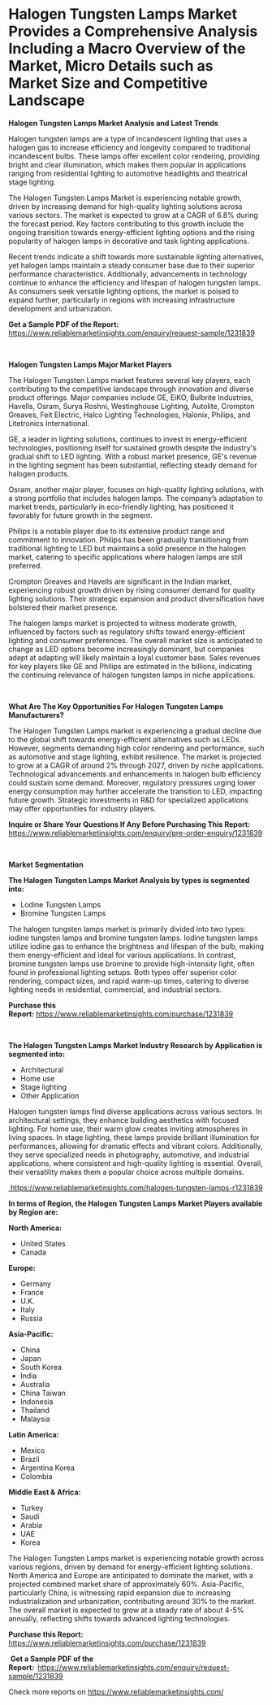 <p><h1>Halogen Tungsten Lamps Market Provides a Comprehensive Analysis Including a Macro Overview of the Market, Micro Details such as Market Size and Competitive Landscape</h1></p><p><strong>Halogen Tungsten Lamps Market Analysis and Latest Trends</strong></p>
<p><p>Halogen tungsten lamps are a type of incandescent lighting that uses a halogen gas to increase efficiency and longevity compared to traditional incandescent bulbs. These lamps offer excellent color rendering, providing bright and clear illumination, which makes them popular in applications ranging from residential lighting to automotive headlights and theatrical stage lighting.</p><p>The Halogen Tungsten Lamps Market is experiencing notable growth, driven by increasing demand for high-quality lighting solutions across various sectors. The market is expected to grow at a CAGR of 6.8% during the forecast period. Key factors contributing to this growth include the ongoing transition towards energy-efficient lighting options and the rising popularity of halogen lamps in decorative and task lighting applications.</p><p>Recent trends indicate a shift towards more sustainable lighting alternatives, yet halogen lamps maintain a steady consumer base due to their superior performance characteristics. Additionally, advancements in technology continue to enhance the efficiency and lifespan of halogen tungsten lamps. As consumers seek versatile lighting options, the market is poised to expand further, particularly in regions with increasing infrastructure development and urbanization.</p></p>
<p><strong>Get a Sample PDF of the Report:&nbsp;</strong> <a href="https://www.reliablemarketinsights.com/enquiry/request-sample/1231839?utm_campaign=2630&utm_medium=2&utm_source=Github&utm_content=ia&utm_term=10042025&utm_id=halogen-tungsten-lamps">https://www.reliablemarketinsights.com/enquiry/request-sample/1231839</a></p>
<p>&nbsp;</p>
<p><strong>Halogen Tungsten Lamps Major Market Players</strong></p>
<p><p>The Halogen Tungsten Lamps market features several key players, each contributing to the competitive landscape through innovation and diverse product offerings. Major companies include GE, EiKO, Bulbrite Industries, Havells, Osram, Surya Roshni, Westinghouse Lighting, Autolite, Crompton Greaves, Feit Electric, Halco Lighting Technologies, Halonix, Philips, and Litetronics International.</p><p>GE, a leader in lighting solutions, continues to invest in energy-efficient technologies, positioning itself for sustained growth despite the industry's gradual shift to LED lighting. With a robust market presence, GE's revenue in the lighting segment has been substantial, reflecting steady demand for halogen products.</p><p>Osram, another major player, focuses on high-quality lighting solutions, with a strong portfolio that includes halogen lamps. The company’s adaptation to market trends, particularly in eco-friendly lighting, has positioned it favorably for future growth in the segment.</p><p>Philips is a notable player due to its extensive product range and commitment to innovation. Philips has been gradually transitioning from traditional lighting to LED but maintains a solid presence in the halogen market, catering to specific applications where halogen lamps are still preferred.</p><p>Crompton Greaves and Havells are significant in the Indian market, experiencing robust growth driven by rising consumer demand for quality lighting solutions. Their strategic expansion and product diversification have bolstered their market presence.</p><p>The halogen lamps market is projected to witness moderate growth, influenced by factors such as regulatory shifts toward energy-efficient lighting and consumer preferences. The overall market size is anticipated to change as LED options become increasingly dominant, but companies adept at adapting will likely maintain a loyal customer base. Sales revenues for key players like GE and Philips are estimated in the billions, indicating the continuing relevance of halogen tungsten lamps in niche applications.</p></p>
<p>&nbsp;</p>
<p><strong>What Are The Key Opportunities For Halogen Tungsten Lamps Manufacturers?</strong></p>
<p><p>The Halogen Tungsten Lamps market is experiencing a gradual decline due to the global shift towards energy-efficient alternatives such as LEDs. However, segments demanding high color rendering and performance, such as automotive and stage lighting, exhibit resilience. The market is projected to grow at a CAGR of around 2% through 2027, driven by niche applications. Technological advancements and enhancements in halogen bulb efficiency could sustain some demand. Moreover, regulatory pressures urging lower energy consumption may further accelerate the transition to LED, impacting future growth. Strategic investments in R&D for specialized applications may offer opportunities for industry players.</p></p>
<p><strong>Inquire or Share Your Questions If Any Before Purchasing This Report:</strong> <a href="https://www.reliablemarketinsights.com/enquiry/pre-order-enquiry/1231839?utm_campaign=2630&utm_medium=2&utm_source=Github&utm_content=ia&utm_term=10042025&utm_id=halogen-tungsten-lamps">https://www.reliablemarketinsights.com/enquiry/pre-order-enquiry/1231839</a></p>
<p>&nbsp;</p>
<p><strong>Market Segmentation</strong></p>
<p><strong>The Halogen Tungsten Lamps Market Analysis by types is segmented into:</strong></p>
<p><ul><li>Lodine Tungsten Lamps</li><li>Bromine Tungsten Lamps</li></ul></p>
<p><p>The halogen tungsten lamps market is primarily divided into two types: iodine tungsten lamps and bromine tungsten lamps. Iodine tungsten lamps utilize iodine gas to enhance the brightness and lifespan of the bulb, making them energy-efficient and ideal for various applications. In contrast, bromine tungsten lamps use bromine to provide high-intensity light, often found in professional lighting setups. Both types offer superior color rendering, compact sizes, and rapid warm-up times, catering to diverse lighting needs in residential, commercial, and industrial sectors.</p></p>
<p><strong>Purchase this Report:&nbsp;</strong><a href="https://www.reliablemarketinsights.com/purchase/1231839?utm_campaign=2630&utm_medium=2&utm_source=Github&utm_content=ia&utm_term=10042025&utm_id=halogen-tungsten-lamps">https://www.reliablemarketinsights.com/purchase/1231839</a></p>
<p>&nbsp;</p>
<p><strong>The Halogen Tungsten Lamps Market Industry Research by Application is segmented into:</strong></p>
<p><ul><li>Architectural</li><li>Home use</li><li>Stage lighting</li><li>Other Application</li></ul></p>
<p><p>Halogen tungsten lamps find diverse applications across various sectors. In architectural settings, they enhance building aesthetics with focused lighting. For home use, their warm glow creates inviting atmospheres in living spaces. In stage lighting, these lamps provide brilliant illumination for performances, allowing for dramatic effects and vibrant colors. Additionally, they serve specialized needs in photography, automotive, and industrial applications, where consistent and high-quality lighting is essential. Overall, their versatility makes them a popular choice across multiple domains.</p></p>
<p><a href="https://www.reliablemarketinsights.com/halogen-tungsten-lamps-r1231839?utm_campaign=2630&utm_medium=2&utm_source=Github&utm_content=ia&utm_term=10042025&utm_id=halogen-tungsten-lamps">&nbsp;https://www.reliablemarketinsights.com/halogen-tungsten-lamps-r1231839</a></p>
<p><strong>In terms of Region, the Halogen Tungsten Lamps Market Players available by Region are:</strong></p>
<p>
    <p> <strong> North America: </strong>
        <ul>
            <li>United States</li>
            <li>Canada</li>
        </ul>
        </p> 
    <p> <strong> Europe: </strong>
        <ul>
            <li>Germany</li>
            <li>France</li>
            <li>U.K.</li>
            <li>Italy</li>
            <li>Russia</li>
        </ul>
        </p> 
    <p> <strong> Asia-Pacific: </strong>
        <ul>
            <li>China</li>
            <li>Japan</li>
            <li>South Korea</li>
            <li>India</li>
            <li>Australia</li>
            <li>China Taiwan</li>
            <li>Indonesia</li>
            <li>Thailand</li>
            <li>Malaysia</li>
        </ul>
        </p> 
    <p> <strong> Latin America: </strong>
        <ul>
            <li>Mexico</li>
            <li>Brazil</li>
            <li>Argentina Korea</li>
            <li>Colombia</li>
        </ul>
        </p> 
    <p> <strong> Middle East & Africa: </strong>
        <ul>
            <li>Turkey</li>
            <li>Saudi</li>
            <li>Arabia</li>
            <li>UAE</li>
            <li>Korea</li>
        </ul>
    </p>
    </p>
<p><p>The Halogen Tungsten Lamps market is experiencing notable growth across various regions, driven by demand for energy-efficient lighting solutions. North America and Europe are anticipated to dominate the market, with a projected combined market share of approximately 60%. Asia-Pacific, particularly China, is witnessing rapid expansion due to increasing industrialization and urbanization, contributing around 30% to the market. The overall market is expected to grow at a steady rate of about 4-5% annually, reflecting shifts towards advanced lighting technologies.</p></p>
<p><strong>Purchase this Report: </strong><a href="https://www.reliablemarketinsights.com/purchase/1231839?utm_campaign=2630&utm_medium=2&utm_source=Github&utm_content=ia&utm_term=10042025&utm_id=halogen-tungsten-lamps">https://www.reliablemarketinsights.com/purchase/1231839</a></p>
<p>&nbsp;<strong>Get a Sample PDF of the Report:&nbsp;&nbsp;</strong><a href="https://www.reliablemarketinsights.com/enquiry/request-sample/1231839?utm_campaign=2630&utm_medium=2&utm_source=Github&utm_content=ia&utm_term=10042025&utm_id=halogen-tungsten-lamps">https://www.reliablemarketinsights.com/enquiry/request-sample/1231839</a></p>
<p><strong></strong></p>
<p>Check more reports on <a href="https://www.reliablemarketinsights.com/?utm_campaign=2630&utm_medium=2&utm_source=Github&utm_content=ia&utm_term=10042025&utm_id=halogen-tungsten-lamps">https://www.reliablemarketinsights.com/</a></p>